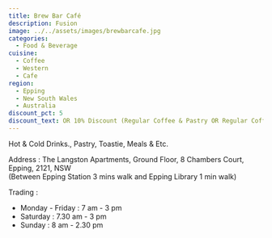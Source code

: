 ```yaml
---
title: Brew Bar Café
description: Fusion
image: ../../assets/images/brewbarcafe.jpg
categories:
  - Food & Beverage
cuisine:
  - Coffee
  - Western
  - Cafe
region:
  - Epping
  - New South Wales
  - Australia
discount_pct: 5
discount_text: OR 10% Discount (Regular Coffee & Pastry OR Regular Coffee & Sandwich)
---
```

Hot & Cold Drinks., Pastry, Toastie, Meals & Etc.

Address : The Langston Apartments, Ground Floor, 8 Chambers Court, Epping, 2121, NSW\
(Between Epping Station 3 mins walk and Epping Library 1 min walk)

Trading : 

* Monday - Friday : 7 am - 3 pm
* Saturday : 7.30 am - 3 pm
* Sunday : 8 am - 2.30 pm

